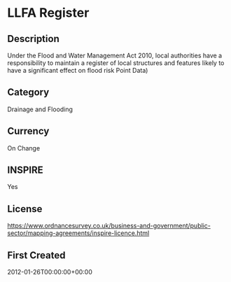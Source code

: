 # LLFA Register

## Description
Under the Flood and Water Management Act 2010, local authorities have a responsibility to maintain a register of local structures and features likely to have a significant effect on flood risk Point Data)

## Category
Drainage and Flooding

## Currency
On Change

## INSPIRE
Yes

## License
https://www.ordnancesurvey.co.uk/business-and-government/public-sector/mapping-agreements/inspire-licence.html

## First Created
2012-01-26T00:00:00+00:00


